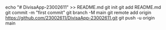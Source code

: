 echo "# DivisaApp-23002611" >> README.md
git init
git add README.md
git commit -m "first commit"
git branch -M main
git remote add origin https://github.com/23002611/DivisaApp-23002611.git
git push -u origin main